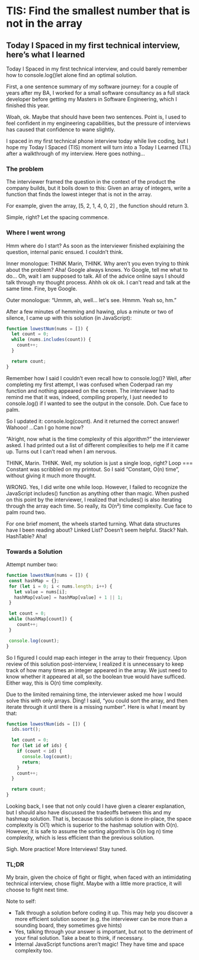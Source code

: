 # TIS: Find the smallest number that is not in the array
## Today I Spaced in my first technical interview, here’s what I learned

Today I Spaced in my first technical interview, and could barely remember how to console.log()let alone find an optimal solution.

First, a one sentence summary of my software journey: for a couple of years after my BA, I worked for a small software consultancy as a full stack developer before getting my Masters in Software Engineering, which I finished this year.

Woah, ok. Maybe that should have been two sentences. Point is, I used to feel confident in my engineering capabilities, but the pressure of interviews has caused that confidence to wane slightly.

I spaced in my first technical phone interview today while live coding, but I hope my Today I Spaced (TIS) moment will turn into a Today I Learned (TIL) after a walkthrough of my interview. Here goes nothing…

### The problem

The interviewer framed the question in the context of the product the company builds, but it boils down to this: Given an array of integers, write a function that finds the lowest integer that is not in the array.

For example, given the array, [5, 2, 1, 4, 0, 2] , the function should return 3.

Simple, right? Let the spacing commence.

### Where I went wrong

Hmm where do I start? As soon as the interviewer finished explaining the question, internal panic ensued. I couldn’t think.

Inner monologue: THINK Marin, THINK. Why aren’t you even trying to think about the problem? Aha! Google always knows. Yo Google, tell me what to do… Oh, wait I am supposed to talk. All of the advice online says I should talk through my thought process. Ahhh ok ok ok. I can't read and talk at the same time. Fine, bye Google.

Outer monologue: “Ummm, ah, well… let's see. Hmmm. Yeah so, hm.”

After a few minutes of hemming and hawing, plus a minute or two of silence, I came up with this solution (in JavaScript):

```js
function lowestNum(nums = []) {
  let count = 0;
  while (nums.includes(count)) {
    count++;
  }

  return count;
}
```

Remember how I said I couldn’t even recall how to console.log()? Well, after completing my first attempt, I was confused when Coderpad ran my function and nothing appeared on the screen. The interviewer had to remind me that it was, indeed, compiling properly, I just needed to console.log() if I wanted to see the output in the console. Doh. Cue face to palm.

So I updated it: console.log(count). And it returned the correct answer! Wahooo! …Can I go home now?

“Alright, now what is the time complexity of this algorithm?” the interviewer asked. I had printed out a list of different complexities to help me if it came up. Turns out I can’t read when I am nervous.

THINK, Marin. THINK. Well, my solution is just a single loop, right?  Loop === Constant was scribbled on my printout. So I said “Constant, O(n) time”, without giving it much more thought.

WRONG. Yes, I did write one while loop. However, I failed to recognize the JavaScript includes() function as anything other than magic. When pushed on this point by the interviewer, I realized that includes() is also iterating through the array each time. So really, its O(n²) time complexity. Cue face to palm round two.

For one brief moment, the wheels started turning. What data structures have I been reading about? Linked List? Doesn’t seem helpful. Stack? Nah. HashTable? Aha!

### Towards a Solution

Attempt number two:

```js
function lowestNum(nums = []) {
 const hashMap = {};
 for (let i = 0; i < nums.length; i++) {
   let value = nums[i];
   hashMap[value] = hashMap[value] + 1 || 1;
 }

 let count = 0;
 while (hashMap[count]) {
    count++;
 }

 console.log(count);
}
```

So I figured I could map each integer in the array to their frequency. Upon review of this solution post-interview, I realized it is unnecessary to keep track of how many times an integer appeared in the array. We just need to know whether it appeared at all, so the boolean true would have sufficed. Either way, this is O(n) time complexity.

Due to the limited remaining time, the interviewer asked me how I would solve this with only arrays. Ding! I said, “you could sort the array, and then iterate through it until there is a missing number”. Here is what I meant by that:
```js
function lowestNum(ids = []) {
  ids.sort();

  let count = 0;
  for (let id of ids) {
    if (count < id) {
      console.log(count);
      return;
    }
    count++;
  }

  return count;
}
```

Looking back, I see that not only could I have given a clearer explanation, but I should also have discussed the tradeoffs between this and my hashmap solution. That is, because this solution is done in-place, the space complexity is O(1) which is superior to the hashmap solution with O(n). However, it is safe to assume the sorting algorithm is O(n log n) time complexity, which is less efficient than the previous solution.

Sigh. More practice! More Interviews! Stay tuned.

### TL;DR

My brain, given the choice of fight or flight, when faced with an intimidating technical interview, chose flight. Maybe with a little more practice, it will choose to fight next time.

Note to self:

* Talk through a solution before coding it up. This may help you discover a more efficient solution sooner (e.g. the interviewer can be more than a sounding board, they sometimes give hints)
* Yes, talking through your answer is important, but not to the detriment of your final solution. Take a beat to think, if necessary.
* Internal JavaScript functions aren’t magic! They have time and space complexity too.

